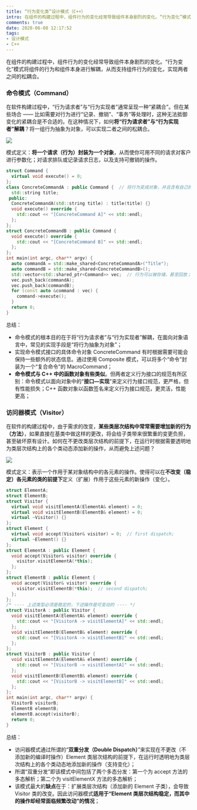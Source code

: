 ```yaml
---
title: “行为变化类”设计模式（C++）
intro: 在组件的构建过程中，组件行为的变化经常导致组件本身剧烈的变化。“行为变化”模式将组件的行为和组件本身进行解耦，从而支持组件行为的变化，实现两者之间的松耦合。
comments: true
date: 2020-06-08 12:17:52
tags:
- 设计模式
- C++
---
```


在组件的构建过程中，组件行为的变化经常导致组件本身剧烈的变化。“行为变化”模式将组件的行为和组件本身进行解耦，从而支持组件行为的变化，实现两者之间的松耦合。

### 命令模式（Command）

在软件构建过程中，“行为请求者”与“行为实现者”通常呈现一种“紧耦合”。但在某些场合 —— 比如需要对行为进行“记录、撤销”、“事务”等处理时，这种无法抵御变化的紧耦合是不合适的。在这种情况下，如何**将“行为请求者”与“行为实现者”解耦**？将一组行为抽象为对象，可以实现二者之间的松耦合。

![](1.png)

模式定义：**将一个请求（行为）封装为一个对象**，从而使你可用不同的请求对客户进行参数化；对请求排队或记录请求日志，以及支持可撤销的操作。

```cpp
struct Command {
  virtual void execute() = 0;
};
class ConcreteCommandA : public Command {  // 将行为变成对象，并且含有自己的私有参数；
  std::string title;
 public:
  ConcreteCommandA(std::string title) : title(title) {}
  void execute() override {
    std::cout << "[ConcreteCommand A]" << std::endl;
  };
};
struct ConcreteCommandB : public Command {
  void execute() override {
    std::cout << "[ConcreteCommand B]" << std::endl;
  };
};
int main(int argc, char** argv) {
  auto commandA = std::make_shared<ConcreteCommandA>("Title");
  auto commandB = std::make_shared<ConcreteCommandB>();
  std::vector<std::shared_ptr<Command>> vec;  // 行为可以被存储，甚至回放；
  vec.push_back(commandA);
  vec.push_back(commandB);
  for (const auto &command : vec) {
    command->execute();
  }
  return 0;
}
```

总结：
* 命令模式的根本目的在于将“行为请求者”与“行为实现者”解耦，在面向对象语言中，常见的实现手段是“将行为抽象为对象”；
* 实现命令模式接口的具体命令对象 ConcreteCommand 有时根据需要可能会保持一些额外的状态信息。通过使用 Composite 模式，可以将多个“命令”封装为一个“复合命令”的 MacroCommand；
* **命令模式与 C++ 中的函数对象有些类似**。但两者定义行为接口的规范有所区别：命令模式以面向对象中的“**接口—实现**”来定义行为接口规范，更严格，但有性能损失；C++ 函数对象以函数签名来定义行为接口规范，更灵活，性能更高；

### 访问器模式（Visitor）

在软件的构建过程中，由于需求的改变，**某些类层次结构中常常需要增加新的行为（方法）**，如果直接在基类中做这样的更改，将会给子类带来很繁重的变更负担，甚至破坏原有设计。如何在不更改类层次结构的前提下，在运行时根据需要透明地为类层次结构上的各个类动态添加新的操作，从而避免上述问题？

![](2.png)

模式定义：表示一个作用于某对象结构中的各元素的操作。使得可以在**不改变（稳定）各元素的类的前提下**定义（扩展）作用于这些元素的新操作（变化）。

```cpp
struct ElementA;
struct ElementB;
struct Visitor {
  virtual void visitElementA(ElementA& element) = 0;
  virtual void visitElementB(ElementB& element) = 0;
  virtual ~Visitor() {}
};
struct Element {
  virtual void accept(Visitor& visitor) = 0;  // first dispatch;
  virtual ~Element() {}
};
struct ElementA : public Element {
  void accept(Visitor& visitor) override {
    visitor.visitElementA(*this);
  };
};
struct ElementB : public Element {
  void accept(Visitor& visitor) override {
    visitor.visitElementB(*this);  // second dispatch;
  };
};
/* ---- 上述类型必须是稳定的，下述操作是可变动的 ---- */
struct VisitorA : public Visitor {
  void visitElementA(ElementA& element) override {
    std::cout << "[VisitorA -> visitElementA]" << std::endl;
  };
  void visitElementB(ElementB& element) override {
    std::cout << "[VisitorA -> visitElementB]" << std::endl;
  };
};
struct VisitorB : public Visitor {
  void visitElementA(ElementA& element) override {
    std::cout << "[VisitorB -> visitElementA]" << std::endl;
  };
  void visitElementB(ElementB& element) override {
    std::cout << "[VisitorB -> visitElementB]" << std::endl;
  };
};
int main(int argc, char** argv) {
  VisitorB visitorB;
  ElementB elementB;
  elementB.accept(visitorB);
  return 0;
} 
```

总结：
* 访问器模式通过所谓的“**双重分发（Double Dispatch）**”来实现在不更改（不添加新的编译时操作）Element 类层次结构的前提下，在运行时透明地为类层次结构上的各个类动态地添加新的操作（支持变化）；
* 所谓“双重分发”即该模式中间包括了两个多态分发：第一个为 accept 方法的多态解析；第二个为 visitElementX 方法的多态解析；
* 该模式最大的**缺点**在于：扩展类层次结构（添加新的 Element 子类），会导致 Visitor 类的改变。因此访问器模式**适用于“Element 类层次结构稳定，而其中的操作却经常面临频繁改动”的情况**；

